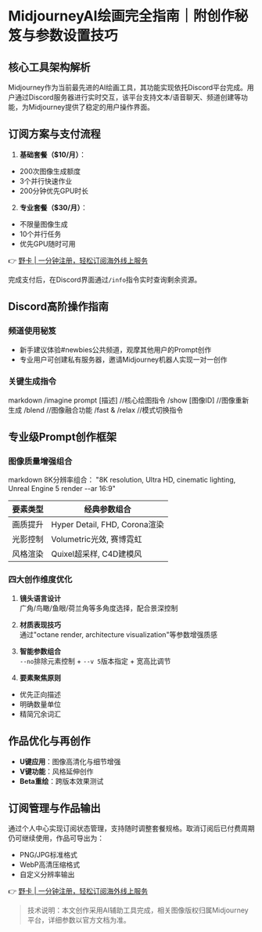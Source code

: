# MidjourneyAI绘画完全指南｜附创作秘笈与参数设置技巧

## 核心工具架构解析
Midjourney作为当前最先进的AI绘画工具，其功能实现依托Discord平台完成。用户通过Discord服务器进行实时交互，该平台支持文本/语音聊天、频道创建等功能，为Midjourney提供了稳定的用户操作界面。

## 订阅方案与支付流程

1. **基础套餐（$10/月）**：
- 200次图像生成额度
- 3个并行快速作业
- 200分钟优先GPU时长
2. **专业套餐（$30/月）**：
- 不限量图像生成
- 10个并行任务
- 优先GPU随时可用

👉 [野卡 | 一分钟注册，轻松订阅海外线上服务](https://bbtdd.com/yeka)

完成支付后，在Discord界面通过`/info`指令实时查询剩余资源。

## Discord高阶操作指南
### 频道使用秘笈
- 新手建议体验#newbies公共频道，观摩其他用户的Prompt创作
- 专业用户可创建私有服务器，邀请Midjourney机器人实现一对一创作

### 关键生成指令
markdown
/imagine prompt [描述]  //核心绘图指令
/show [图像ID]         //图像重新生成
/blend                //图像融合功能
/fast & /relax        //模式切换指令


## 专业级Prompt创作框架
### 图像质量增强组合
markdown
8K分辨率组合：
"8K resolution, Ultra HD, cinematic lighting, Unreal Engine 5 render --ar 16:9"


| 要素类型   | 经典参数组合                  |
|------------|-----------------------------|
| 画质提升   | Hyper Detail, FHD, Corona渲染 |
| 光影控制   | Volumetric光效, 赛博霓虹      |
| 风格渲染   | Quixel超采样, C4D建模风       |

### 四大创作维度优化
1. **镜头语言设计**  
广角/鸟瞰/鱼眼/荷兰角等多角度选择，配合景深控制

2. **材质表现技巧**  
通过"octane render, architecture visualization"等参数增强质感

3. **智能参数组合**  
`--no`排除元素控制 + `--v 5`版本指定 + 宽高比调节

4. **要素聚焦原则**  
- 优先正向描述
- 明确数量单位
- 精简冗余词汇

## 作品优化与再创作

- **U键应用**：图像高清化与细节增强
- **V键功能**：风格延伸创作
- **Beta重绘**：跨版本效果测试

## 订阅管理与作品输出
通过个人中心实现订阅状态管理，支持随时调整套餐规格。取消订阅后已付费周期仍可继续使用，作品可导出为：
- PNG/JPG标准格式
- WebP高清压缩格式
- 自定义分辨率输出



👉 [野卡 | 一分钟注册，轻松订阅海外线上服务](https://bbtdd.com/yeka)

> 技术说明：本文创作采用AI辅助工具完成，相关图像版权归属Midjourney平台，详细参数以官方文档为准。